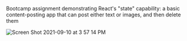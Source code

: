 Bootcamp assignment demonstrating React's "state" capability: a basic content-posting app that can post either text or images, and then delete them

![Screen Shot 2021-09-10 at 3 57 14 PM](https://user-images.githubusercontent.com/86169488/132916876-5a1e7901-8c20-42b3-9e9f-98acd22e6155.png)
